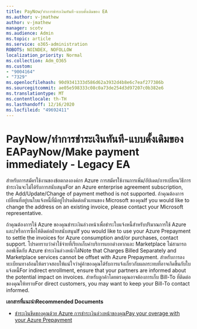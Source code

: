 ```yaml
---
title: PayNow/ทำการชำระเงินทันที-แบบดั้งเดิมของ EA
ms.author: v-jmathew
author: v-jmathew
manager: scotv
ms.audience: Admin
ms.topic: article
ms.service: o365-administration
ROBOTS: NOINDEX, NOFOLLOW
localization_priority: Normal
ms.collection: Adm_O365
ms.custom:
- "9004164"
- "7329"
ms.openlocfilehash: 90d9341333d586d62a3932d4b8e6c7eaf277386b
ms.sourcegitcommit: ae05e598333c08c0a73de254d3d97207c0b382e6
ms.translationtype: MT
ms.contentlocale: th-TH
ms.lasthandoff: 12/16/2020
ms.locfileid: "49692411"
---
```

# <a name="paynowmake-payment-immediately---legacy-ea"></a><span data-ttu-id="95ee3-102">PayNow/ทำการชำระเงินทันที-แบบดั้งเดิมของ EA</span><span class="sxs-lookup"><span data-stu-id="95ee3-102">PayNow/Make payment immediately - Legacy EA</span></span>

<span data-ttu-id="95ee3-103">สำหรับการสมัครใช้งานของข้อตกลงองค์กร Azure การสมัครใช้งานการเพิ่ม/อัปเดต/การเปลี่ยนวิธีการชำระเงินจะไม่ได้รับการสนับสนุน</span><span class="sxs-lookup"><span data-stu-id="95ee3-103">For an Azure enterprise agreement subscription, the Add/Update/Change of payment method is not supported.</span></span> <span data-ttu-id="95ee3-104">ถ้าคุณต้องการเปลี่ยนที่อยู่บนใบแจ้งหนี้ที่มีอยู่โปรดติดต่อตัวแทนของ Microsoft ของคุณ</span><span class="sxs-lookup"><span data-stu-id="95ee3-104">If you would like to change the address on an existing invoice, please contact your Microsoft representative.</span></span>

<span data-ttu-id="95ee3-105">ถ้าคุณต้องการใช้ Azure ของคุณชำระเงินล่วงหน้าเพื่อชำระใบแจ้งหนี้สำหรับปริมาณการใช้ Azure และ/หรือการซื้อให้ติดต่อฝ่ายสนับสนุน</span><span class="sxs-lookup"><span data-stu-id="95ee3-105">If you would like to use your Azure Prepayment to settle the invoices for Azure consumption and/or purchases, contact support.</span></span> <span data-ttu-id="95ee3-106">โปรดทราบว่าค่าใช้จ่ายที่เรียกเก็บค่าบริการแยกต่างหากและ Marketplace ไม่สามารถออฟเซ็ตกับ Azure ชำระเงินล่วงหน้าได้</span><span class="sxs-lookup"><span data-stu-id="95ee3-106">Note that Charges Billed Separately and Marketplace services cannot be offset with Azure Prepayment.</span></span> <span data-ttu-id="95ee3-107">สำหรับการลงทะเบียนทางอ้อมให้ตรวจสอบให้แน่ใจว่าคู่ค้าของคุณได้รับการแจ้งเกี่ยวกับผลกระทบที่อาจเกิดขึ้นกับใบแจ้งหนี้</span><span class="sxs-lookup"><span data-stu-id="95ee3-107">For indirect enrollment, ensure that your partners are informed about the potential impact on invoices.</span></span> <span data-ttu-id="95ee3-108">สำหรับลูกค้าโดยตรงคุณอาจต้องการเก็บ Bill-To ที่ติดต่อของคุณให้ทราบ</span><span class="sxs-lookup"><span data-stu-id="95ee3-108">For direct customers, you may want to keep your Bill-To contact informed.</span></span>

<span data-ttu-id="95ee3-109">**เอกสารที่แนะนำ**</span><span class="sxs-lookup"><span data-stu-id="95ee3-109">**Recommended Documents**</span></span>

- [<span data-ttu-id="95ee3-110">ชำระเงินขีดของคุณด้วย Azure การชำระเงินล่วงหน้าของคุณ</span><span class="sxs-lookup"><span data-stu-id="95ee3-110">Pay your overage with your Azure Prepayment</span></span>](https://docs.microsoft.com/azure/cost-management-billing/manage/ea-portal-enrollment-invoices#pay-your-overage-with-your-azure-prepayment)
